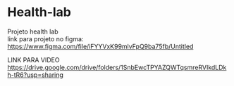 # Health-lab
Projeto health lab  
link para projeto no figma:  
https://www.figma.com/file/iFYYVxK99mlvFpQ9ba75fb/Untitled

LINK PARA VIDEO
https://drive.google.com/drive/folders/1SnbEwcTPYAZQWTqsmreRVIkdLDkh-tR6?usp=sharing
